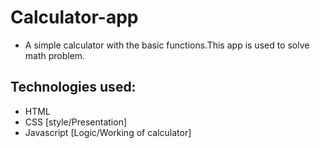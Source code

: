 # Calculator-app

 - A simple calculator with the basic functions.This app is used to solve math problem.

## Technologies used:
- HTML
- CSS [style/Presentation]
- Javascript [Logic/Working of calculator]
